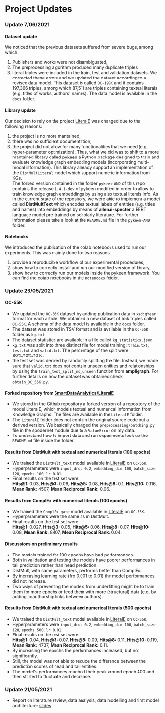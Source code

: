 # Project Updates


### Update 7/06/2021
#### Dataset update
We noticed that the previous datasets suffered from severe bugs, among which:
1. Publishers and works were not disambiguated,
2. The preprocessing algorithm produced many duplicate triples,
3. literal triples were included in the train, test and validation datasets.
We corrected these errors and we updated the dataset according to a revised data model. This dataset is called `OC-197K` and it contains 197,366 triples, among which 87,511 are triples containing textual literals (e.g. titles of works, authors' names). The data model is available in the `docs` folder.
#### Library update
Our decision to rely on the project [LiteralE](https://github.com/SmartDataAnalytics/LiteralE) was changed due to the following reasons:
1. the project is no more mantained,
2. there was no sufficient documentation,
3. the project did not allow for many functionalities that we need (e.g. hyper-parameter optimization).
Thus, what we did was to shift to a more mantained library called [pykeen](https://github.com/pykeen/pykeen) a Python package designed to train and evaluate knowledge graph embedding models (incorporating multi-modal information). This library already support an implementation of the `DistMultLiteral` model which support numeric information from KGs. <br/>
The forked version contained in the folder `pykeen-AND` of this repo contains the release `1.4.1-dev` of pykeen modified in order to allow to train knowledge graph embeddings by using also textual literals info. As in the current state of the repository, we were able to implement a model called **DistMultText** which encodes textual labels of entities (e.g. titles and names) into embeddings by means of **allenai-specter** a BERT language model pre-trained on scholarly literature. For further information please take a look at the `README.md` file in the `pykeen-AND` folder.
#### Notebooks
We introduced the publication of the colab notebooks used to run our experiments. This was mainly done for two reasons:
1. provide a reproducible workflow of our experimental procedures,
2. show how to correctly install and run our modified version of library,
3. show how to correctly run our models inside the pykeen framework.
You can find the colab notebooks in the `notebooks` folder.

### Update 26/05/2021
#### OC-55K
- We updated the `OC-33K` dataset by adding publication data in `xsd:gYear` format for each article. We obtained a new dataset of 55k triples called `OC-55K`. A schema of the data model is available in the `docs` folder.
- The dataset was stored in TSV format and is available in the `OC-55K` folder as `kg.txt`
- The dataset statistics are available in a file called `kg_statistics.json`.
- `kg.txt` was split into three distinct file for model training: `train.txt`, `test.txt` and `valid.txt`. The percentage of the split were 80%/10%/10%.
- the test set was derived by randomly splitting the file. Instead, we made sure that `valid.txt` does not contain unseen entities and relationships by using the `train_test_split_no_unseen` function from **ampligraph**. For further details on how the dataset was obtained check `obtain_OC_55K.py`.
#### Forked repository from [SmartDataAnalytics/LiteralE](https://github.com/SmartDataAnalytics/LiteralE)
- We stored in the Github repository a forked version of a repository of the model LiteralE, which models textual and numerical information from Knowledge Graphs. The files are available in the `LiteralE` folder.
- The `LiteralE` folder does not contain the original source code but a derived version. We basically changed the `preprocessing/batching.py` file in the spodernet module due to a `ValueError` on my data. 
- To understand how to import data and run experiments look up the `README.md` file inside the folder.
#### Results from DistMult with textual and numerical literals (100 epochs)
- We trained the `DistMult_text` model available in [LiteralE](https://github.com/SmartDataAnalytics/LiteralE) on `OC-55K`.
- Hyperparameters were `input_drop 0.2`, `embedding_dim 100`, `batch_size 128`, `epochs 100`, `lr 0.01`.
- Final results on the test set were: <br/>
  **Hits@1:** 0.03,
  **Hits@3:** 0.06,
  **Hits@5:** 0.08,
  **Hits@8:** 0.1,
  **Hits@10:** 0.116,
  **Mean Rank:** 4507,
  **Mean Reciprocal Rank:** 0.06. <br/>
#### Results from ComplEx with numerical literals (100 epochs)
- We trained the `ComplEx_gate` model available in [LiteralE](https://github.com/SmartDataAnalytics/LiteralE) on `OC-55K`.
- Hyperparameters were the same as in DistMult.
- Final results on the test set were: <br/>
**Hits@1:** 0.027,
**Hits@3:** 0.05,
**Hits@5:** 0.06,
**Hits@8:** 0.07,
**Hits@10:** 0.08,
**Mean Rank:** 8407,
**Mean Reciprocal Rank:** 0.04.
#### Discussions on preliminary results
- The models trained for 100 epochs have bad performances.
- Both in validation and testing the models have poorer performances in tail prediction rather than head prediction.
- DistMult, with same parameters, performs better than ComplEx.
- By increasing learning rate (fro 0.001 to 0.01) the model performances did not increase.
- Two ways of preventing the models from underfitting might be to train them for more epochs or feed them with more (structural) data (e.g. by adding coauthorship links between authors).
#### Results from DistMult with textual and numerical literals (500 epochs)
- We trained the `DistMult_text` model available in [LiteralE](https://github.com/SmartDataAnalytics/LiteralE) on `OC-55K`.
- Hyperparameters were `input_drop 0.2`, `embedding_dim 100`, `batch_size 128`, `epochs 500`, `lr 0.01`.
- Final results on the test set were: <br/>
  **Hits@1:** 0.04,
  **Hits@3:** 0.07,
  **Hits@5:** 0.09,
  **Hits@8:** 0.11,
  **Hits@10:** 0.119,
  **Mean Rank:** 4737,
  **Mean Reciprocal Rank:** 0.11. <br/>
- By increasing the epochs the performances increased, but not significantly.
- Still, the model was not able to reduce the difference between the prediction scores of head and tail entities.
- The model's performances reached their peak around epoch 400 and then started to fluctuate and decrease.

### Update 21/05/2021
- Report on literature review, data analysis, data modelling and first model architecture: [slides](https://docs.google.com/presentation/d/12JzKb53fGLuNAyHXao7tzu0kn5Cor8FKPT_bW7_U2Js/edit?usp=sharing)